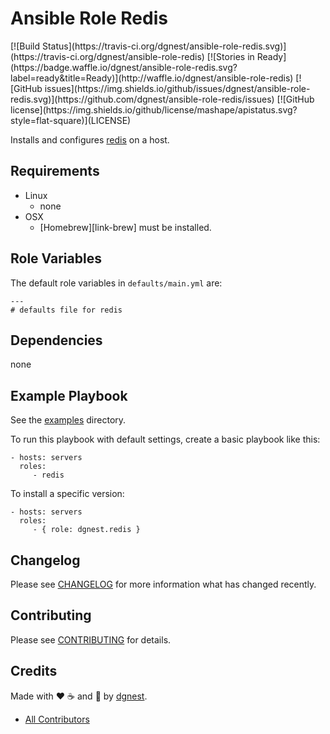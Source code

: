 # Ansible Role Redis

<span class="badges" align="center">
[![Build Status](https://travis-ci.org/dgnest/ansible-role-redis.svg)](https://travis-ci.org/dgnest/ansible-role-redis)
[![Stories in Ready](https://badge.waffle.io/dgnest/ansible-role-redis.svg?label=ready&title=Ready)](http://waffle.io/dgnest/ansible-role-redis)
[![GitHub issues](https://img.shields.io/github/issues/dgnest/ansible-role-redis.svg)](https://github.com/dgnest/ansible-role-redis/issues)
[![GitHub license](https://img.shields.io/github/license/mashape/apistatus.svg?style=flat-square)](LICENSE)
</span>


Installs and configures [redis][link-redis] on a host.

## Requirements

 - Linux
   - none
 - OSX
   - [Homebrew][link-brew] must be installed.


## Role Variables

The default role variables in `defaults/main.yml` are:

    ---
    # defaults file for redis


## Dependencies

none

## Example Playbook

See the [examples](./examples/) directory.

To run this playbook with default settings, create a basic playbook like this:

    - hosts: servers
      roles:
         - redis

To install a specific version:

    - hosts: servers
      roles:
         - { role: dgnest.redis }


## Changelog

Please see [CHANGELOG](CHANGELOG.md) for more information what has changed recently.

## Contributing

Please see [CONTRIBUTING](CONTRIBUTING.md) for details.


## Credits

Made with :heart: ️:coffee:️ and :pizza: by [dgnest][link-company].

- [All Contributors][link-contributors]


<!-- Other -->

[link-redis]: https://www.redis.com
[link-luis]: https://github.com/luismayta
[link-contributors]: AUTHORS
[link-company]: https://github.com/dgnest
